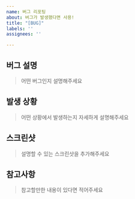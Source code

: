 ```yaml
---
name: 버그 리포팅
about: 버그가 발생했다면 사용!
title: "[BUG]"
labels: ''
assignees: ''

---
```


## 버그 설명
> 어떤 버그인지 설명해주세요


## 발생 상황
> 어떤 상황에서 발생하는지 자세하게 설명해주세요


## 스크린샷
> 설명할 수 있는 스크린샷을 추가해주세요


## 참고사항
> 참고할만한 내용이 있다면 적어주세요
